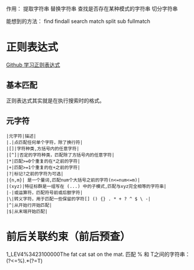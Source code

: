 作用：
提取字符串
替换字符串
查找是否存在某种模式的字符串
切分字符串

能想到的方法：
find
findall
search
match
split
sub
fullmatch
# 正则表达式
[Github 学习正则表达式](https://github.com/zeeshanu/learn-regex/blob/master/README-cn.md)
## 基本匹配
正则表达式其实就是在执行搜索时的格式。
## 元字符
```table
|元字符|描述|
|.|点匹配任何单个字符，除了换行符|
|[]|字符种类,方括号内的任意字符|
|[^]|否定的字符种类，匹配除了方括号内的任意字符|
|*|匹配>=0个重复的在*之前的字符|
|+|匹配>=1个重复的在+之前的字符|
|?|标记?之前的字符为可选|
|{n,m}| 是一个量词,匹配num个大括号之前的字符(n<=num<=m)|
|(xyz)|特征标群是一组写在 (...) 中的子模式,匹配与xyz完全相等的字符串|
|-|或运算符，匹配符号前或后额字符|
|\|转义字符，用于匹配一些保留的字符[] () {} . * + ? ^ $ \ -|
|^|从开始行开始匹配|
|$|从末端开始匹配|
```
# 前后关联约束（前后预查）
1_LEV4%3423100000The fat cat sat on the mat.
匹配 % 和 T之间的字符串：(?<=%).*(?=T)



















